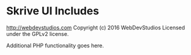 # Skrive UI Includes #
http://webdevstudios.com
Copyright (c) 2016 WebDevStudios
Licensed under the GPLv2 license.

Additional PHP functionality goes here.